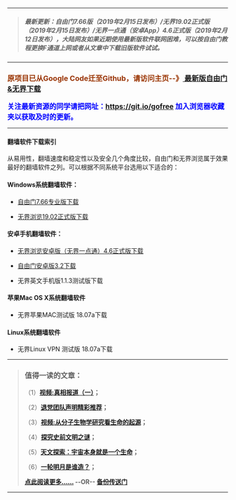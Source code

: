 ***
>##### 最新更新：自由门7.66版（2019年2月15日发布）/无界19.02正式版（2019年2月15日发布）/无界一点通（安卓App）4.6正式版（2019年2月12日发布），大陆网友如果近期使用最新版软件联网困难，可以按自由门教程更换F通道上网或者从文章中下载旧版软件试试。
***

<h3><font color="#993300"> 原项目已从Google Code迁至Github，请访问主页--》<a href="https://github.com/sglfree/freesky/wiki/%E8%87%AA%E7%94%B1%E9%97%A8%E6%9C%80%E6%96%B0%E7%89%88%E4%B8%8B%E8%BD%BD-%E6%97%A0%E7%95%8C%E6%B5%8F%E8%A7%88%E6%9C%80%E6%96%B0%E6%AD%A3%E5%BC%8F%E7%89%88%E4%B8%8B%E8%BD%BD-%E7%BF%BB%E5%A2%99%E8%BD%AF%E4%BB%B6%E4%B8%8B%E8%BD%BD" target="_blank"> 最新版自由门&无界下载</a></font></h3>

<font color="blue" size="3"><strong>关注最新资源的同学请把网址：<font color="#993300"><a href="https://git.io/gofree" target="_blank">https://git.io/gofree</a> </font>加入浏览器收藏夹以获取及时的更新。</strong></font>

***
#### 翻墙软件下载索引
从易用性，翻墙速度和稳定性以及安全几个角度比较，自由门和无界浏览属于效果最好的翻墙软件之列。可以根据不同系统平台选用以下适合的：

#### Windows系统翻墙软件：

* <p><a href="https://s3-us-west-2.amazonaws.com/s3-website-uswest-2/leap.html?i=a1">自由门7.66专业版下载</a></p>
* <p><a href="https://s3-us-west-2.amazonaws.com/s3-website-uswest-2/leap.html?i=a2">无界浏览19.02正式版下载</a></p>

#### 安卓手机翻墙软件：
* <p><a href="https://s3-us-west-2.amazonaws.com/s3-website-uswest-2/leap.html?i=a3">无界浏览安卓版（无界一点通）4.6正式版下载</a></p>
* <p><a href="https://s3-us-west-2.amazonaws.com/s3-website-uswest-2/leap.html?i=a3">自由门安卓版3.2下载</a></p>
* <p>无界英文手机版1.1.3测试版下载</p>

#### 苹果Mac OS X系统翻墙软件
* <p>无界苹果MAC测试版 18.07a下载</p>

#### Linux系统翻墙软件
* <p>无界Linux VPN 测试版 18.07a下载</p>

***
>###  值得一读的文章：
> <p>（1）<strong><a href="https://s3-us-west-2.amazonaws.com/s3-website-uswest-2/leap.html?i=b1" target="_blank">视频:真相报道（一）</a>；</strong></p>
> <p>（2）<strong><a href="https://s3-us-west-2.amazonaws.com/s3-website-uswest-2/leap.html?i=b2" target="_blank">退党团队声明精彩推荐</a>；</strong></p>
> <p>（3）<strong><a href="https://s3-us-west-2.amazonaws.com/s3-website-uswest-2/leap.html?i=b3" target="_blank">视频:从分子生物学研究看生命的起源</a>；</strong></p>
> <p>（4）<strong><a href="https://s3-us-west-2.amazonaws.com/s3-website-uswest-2/leap.html?i=b4" target="_blank">探究史前文明之谜</a>；</strong></p>
> <p>（5）<strong><a href="https://s3-us-west-2.amazonaws.com/s3-website-uswest-2/leap.html?i=b5" target="_blank">天文探索：宇宙本身就是一个生命</a>；</strong></p>
> <p>（6）<strong><a href="https://s3-us-west-2.amazonaws.com/s3-website-uswest-2/leap.html?i=b6" target="_blank">一轮明月是谁造？</a>；</strong></p>
> <p><strong><a href="https://s3-us-west-2.amazonaws.com/s3-website-uswest-2/leap.html?i=b7" target="_blank">点此阅读更多……</a> --OR-- <a href="http://go2.s3cdn.cofeed.wintest/index.html?i=b7https://s3.amazonaws.comtest/freeskya/index.html?i=b7http://cbi.gofreez.aocool.mentest/forum.php?i=b7" target="_blank">备份传送门</a></strong></p>
***
